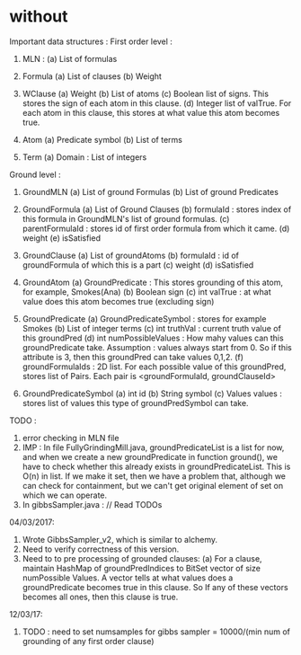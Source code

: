 # without

Important data structures :
First order level :
1. MLN :
(a) List of formulas

2. Formula
(a) List of clauses
(b) Weight

3. WClause
(a) Weight
(b) List of atoms
(c) Boolean list of signs. This stores the sign of each atom in this clause.
(d) Integer list of valTrue. For each atom in this clause, this stores at what value this atom becomes true.

4. Atom
(a) Predicate symbol
(b) List of terms

5. Term
(a) Domain : List of integers

Ground level : 
1. GroundMLN
(a) List of ground Formulas
(b) List of ground Predicates

2. GroundFormula
(a) List of Ground Clauses
(b) formulaId : stores index of this formula in GroundMLN's list of ground formulas.
(c) parentFormulaId : stores id of first order formula from which it came.
(d) weight
(e) isSatisfied

3. GroundClause
(a) List of groundAtoms
(b) formulaId : id of groundFormula of which this is a part
(c) weight
(d) isSatisfied

4. GroundAtom
(a) GroundPredicate : This stores grounding of this atom, for example, Smokes(Ana)
(b) Boolean sign
(c) int valTrue : at what value does this atom becomes true (excluding sign)

5. GroundPredicate
(a) GroundPredicateSymbol : stores for example Smokes
(b) List of integer terms
(c) int truthVal : current truth value of this groundPred
(d) int numPossibleValues : How mahy values can this groundPredicate take. Assumption : values always start from 0.
So if this attribute is 3, then this groundPred can take values 0,1,2.
(f) groundFormulaIds : 2D list. For each possible value of this groundPred, stores list of Pairs. Each pair
is <groundFormulaId, groundClauseId>

6. GroundPredicateSymbol
(a) int id
(b) String symbol
(c) Values values : stores list of values this type of groundPredSymbol can take.

TODO :
1. error checking in MLN file
2. IMP : In file FullyGrindingMill.java, groundPredicateList is a list for now, and when we create a new
groundPredicate in function ground(), we have to check whether this already exists in groundPredicateList.
This is O(n) in list. If we make it set, then we have a problem that, although we can check for containment,
but we can't get original element of set on which we can operate.
3. In gibbsSampler.java : // Read TODOs

04/03/2017:
1. Wrote GibbsSampler_v2, which is similar to alchemy.
2. Need to verify correctness of this version.
3. Need to to pre processing of grounded clauses: 
    (a) For a clause, maintain HashMap of groundPredIndices to BitSet vector of size numPossible Values.
    A vector tells at what values does a groundPredicate becomes true in this clause.
    So If any of these vectors becomes all ones, then this clause is true.
    
12/03/17:
1. TODO : need to set numsamples for gibbs sampler = 10000/(min num of grounding of any first order clause)